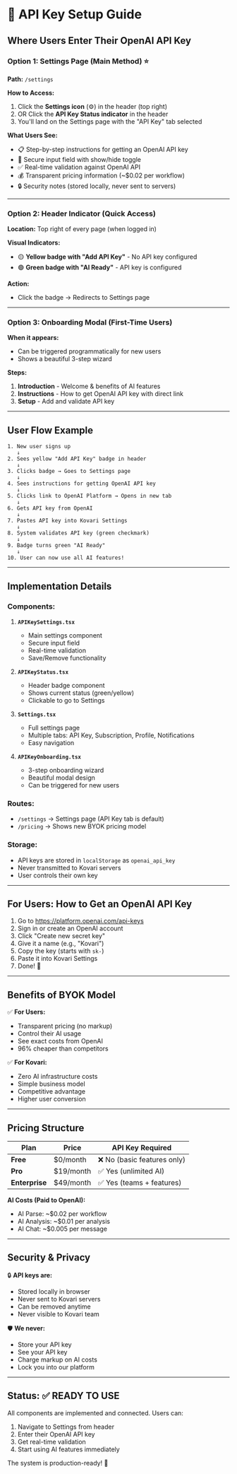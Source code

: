 # 🔑 API Key Setup Guide

## Where Users Enter Their OpenAI API Key

### **Option 1: Settings Page (Main Method)** ⭐

**Path:** `/settings`

**How to Access:**
1. Click the **Settings icon** (⚙️) in the header (top right)
2. OR Click the **API Key Status indicator** in the header
3. You'll land on the Settings page with the "API Key" tab selected

**What Users See:**
- 📋 Step-by-step instructions for getting an OpenAI API key
- 🔐 Secure input field with show/hide toggle
- ✅ Real-time validation against OpenAI API
- 💰 Transparent pricing information (~$0.02 per workflow)
- 🔒 Security notes (stored locally, never sent to servers)

---

### **Option 2: Header Indicator (Quick Access)**

**Location:** Top right of every page (when logged in)

**Visual Indicators:**
- 🟡 **Yellow badge with "Add API Key"** - No API key configured
- 🟢 **Green badge with "AI Ready"** - API key is configured

**Action:**
- Click the badge → Redirects to Settings page

---

### **Option 3: Onboarding Modal (First-Time Users)**

**When it appears:**
- Can be triggered programmatically for new users
- Shows a beautiful 3-step wizard

**Steps:**
1. **Introduction** - Welcome & benefits of AI features
2. **Instructions** - How to get OpenAI API key with direct link
3. **Setup** - Add and validate API key

---

## User Flow Example

```
1. New user signs up
   ↓
2. Sees yellow "Add API Key" badge in header
   ↓
3. Clicks badge → Goes to Settings page
   ↓
4. Sees instructions for getting OpenAI API key
   ↓
5. Clicks link to OpenAI Platform → Opens in new tab
   ↓
6. Gets API key from OpenAI
   ↓
7. Pastes API key into Kovari Settings
   ↓
8. System validates API key (green checkmark)
   ↓
9. Badge turns green "AI Ready"
   ↓
10. User can now use all AI features!
```

---

## Implementation Details

### **Components:**

1. **`APIKeySettings.tsx`**
   - Main settings component
   - Secure input field
   - Real-time validation
   - Save/Remove functionality

2. **`APIKeyStatus.tsx`**
   - Header badge component
   - Shows current status (green/yellow)
   - Clickable to go to Settings

3. **`Settings.tsx`**
   - Full settings page
   - Multiple tabs: API Key, Subscription, Profile, Notifications
   - Easy navigation

4. **`APIKeyOnboarding.tsx`**
   - 3-step onboarding wizard
   - Beautiful modal design
   - Can be triggered for new users

### **Routes:**

- `/settings` → Settings page (API Key tab is default)
- `/pricing` → Shows new BYOK pricing model

### **Storage:**

- API keys are stored in `localStorage` as `openai_api_key`
- Never transmitted to Kovari servers
- User controls their own key

---

## For Users: How to Get an OpenAI API Key

1. Go to https://platform.openai.com/api-keys
2. Sign in or create an OpenAI account
3. Click "Create new secret key"
4. Give it a name (e.g., "Kovari")
5. Copy the key (starts with `sk-`)
6. Paste it into Kovari Settings
7. Done! 🎉

---

## Benefits of BYOK Model

✅ **For Users:**
- Transparent pricing (no markup)
- Control their AI usage
- See exact costs from OpenAI
- 96% cheaper than competitors

✅ **For Kovari:**
- Zero AI infrastructure costs
- Simple business model
- Competitive advantage
- Higher user conversion

---

## Pricing Structure

| Plan | Price | API Key Required |
|------|-------|------------------|
| **Free** | $0/month | ❌ No (basic features only) |
| **Pro** | $19/month | ✅ Yes (unlimited AI) |
| **Enterprise** | $49/month | ✅ Yes (teams + features) |

**AI Costs (Paid to OpenAI):**
- AI Parse: ~$0.02 per workflow
- AI Analysis: ~$0.01 per analysis  
- AI Chat: ~$0.005 per message

---

## Security & Privacy

🔒 **API keys are:**
- Stored locally in browser
- Never sent to Kovari servers
- Can be removed anytime
- Never visible to Kovari team

🛡️ **We never:**
- Store your API key
- See your API key
- Charge markup on AI costs
- Lock you into our platform

---

## Status: ✅ READY TO USE

All components are implemented and connected. Users can:
1. Navigate to Settings from header
2. Enter their OpenAI API key
3. Get real-time validation
4. Start using AI features immediately

The system is production-ready! 🚀


